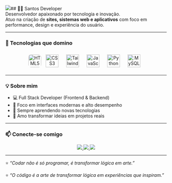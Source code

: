 <img src="https://github.com/user-attachments/assets/47b82455-34d8-4ec2-8562-ef36985807e3" />## 👨‍💻 Santos Developer  
Desenvolvedor apaixonado por tecnologia e inovação.  
Atuo na criação de **sites, sistemas web e aplicativos** com foco em performance, design e experiência do usuário.  

---

### 🚀 Tecnologias que domino  
<div align="center">

<img width="40" height="40" alt="HTML5" src="https://github.com/user-attachments/assets/97c064f2-efac-42e9-a046-59b47df27e9b" style="border-radius:8px;"/>  
<img width="40" height="40" alt="CSS3" src="https://cdn.jsdelivr.net/gh/devicons/devicon/icons/css3/css3-original.svg" style="margin:10px;">  
<img width="40" height="40" alt="Tailwind" src="https://cdn.jsdelivr.net/gh/devicons/devicon/icons/tailwindcss/tailwindcss-plain.svg" style="margin:10px;">  
<img width="40" height="40" alt="JavaScript" src="https://cdn.jsdelivr.net/gh/devicons/devicon/icons/javascript/javascript-original.svg" style="margin:10px;">  
<img width="40" height="40" alt="Python" src="https://cdn.jsdelivr.net/gh/devicons/devicon/icons/python/python-original.svg" style="margin:10px;">  
<img width="40" height="40" alt="MySQL" src="https://cdn.jsdelivr.net/gh/devicons/devicon/icons/mysql/mysql-original.svg" style="margin:10px;">  

</div>

---

### 💡 Sobre mim  
- 💻 Full Stack Developer (Frontend & Backend)  
- 🎯 Foco em interfaces modernas e alto desempenho  
- 🧠 Sempre aprendendo novas tecnologias  
- 🎨 Amo transformar ideias em projetos reais  

---

### 📫 Conecte-se comigo  
<div align="center">
  <a href="https://github.com/SantosDeveloper" target="_blank">
    <img src="https://img.shields.io/badge/GitHub-000?style=for-the-badge&logo=github&logoColor=white">
  </a>
  <a href="https://www.linkedin.com/in/seu-linkedin" target="_blank">
    <img src="https://img.shields.io/badge/LinkedIn-0077B5?style=for-the-badge&logo=linkedin&logoColor=white">
  </a>
  <a href="mailto:seuemail@gmail.com">
    <img src="https://img.shields.io/badge/Email-D14836?style=for-the-badge&logo=gmail&logoColor=white">
  </a>
</div>

---

⭐ *“Codar não é só programar, é transformar lógica em arte.”*  


⭐ *“O código é a arte de transformar lógica em experiências que inspiram.”*
